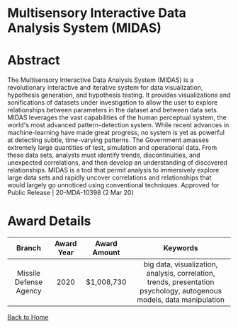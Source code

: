 
Multisensory Interactive Data Analysis System (MIDAS)
=====================================================

# Abstract


The Multisensory Interactive Data Analysis System (MIDAS) is a revolutionary interactive and iterative system for data visualization, hypothesis generation, and hypothesis testing. It provides visualizations and sonifications of datasets under investigation to allow the user to explore relationships between parameters in the dataset and between data sets. MIDAS leverages the vast capabilities of the human perceptual system, the world's most advanced pattern-detection system. While recent advances in machine-learning have made great progress, no system is yet as powerful at detecting subtle, time-varying patterns. The Government amasses extremely large quantities of test, simulation and operational data. From these data sets, analysts must identify trends, discontinuities, and unexpected correlations, and then develop an understanding of discovered relationships. MIDAS is a tool that permit analysis to immersively explore large data sets and rapidly uncover correlations and relationships that would largely go unnoticed using conventional techniques. Approved for Public Release | 20-MDA-10398 (2 Mar 20)  

# Award Details

|Branch|Award Year|Award Amount|Keywords|
| :---: | :---: | :---: | :---: |
|Missile Defense Agency|2020|$1,008,730|big data, visualization, analysis, correlation, trends, presentation psychology, autogenous models, data manipulation|
  
  


[Back to Home](https://github.com/chrischow/dod_sbir_awards/CC/#1169)